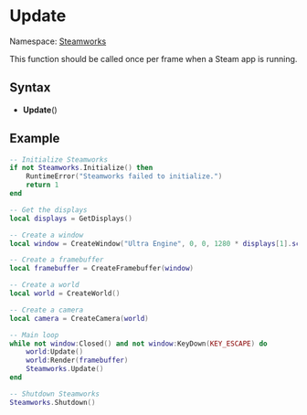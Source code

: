 # Update

Namespace: [Steamworks](Steamworks.md)

This function should be called once per frame when a Steam app is running.

## Syntax

- **Update**()

## Example

```lua
-- Initialize Steamworks
if not Steamworks.Initialize() then
    RuntimeError("Steamworks failed to initialize.")
    return 1
end

-- Get the displays
local displays = GetDisplays()

-- Create a window
local window = CreateWindow("Ultra Engine", 0, 0, 1280 * displays[1].scale, 720 * displays[1].scale, displays[1], WINDOW_CENTER | WINDOW_TITLEBAR)

-- Create a framebuffer
local framebuffer = CreateFramebuffer(window)

-- Create a world
local world = CreateWorld()

-- Create a camera
local camera = CreateCamera(world)

-- Main loop
while not window:Closed() and not window:KeyDown(KEY_ESCAPE) do
    world:Update()
    world:Render(framebuffer)
    Steamworks.Update()
end

-- Shutdown Steamworks
Steamworks.Shutdown()
```
